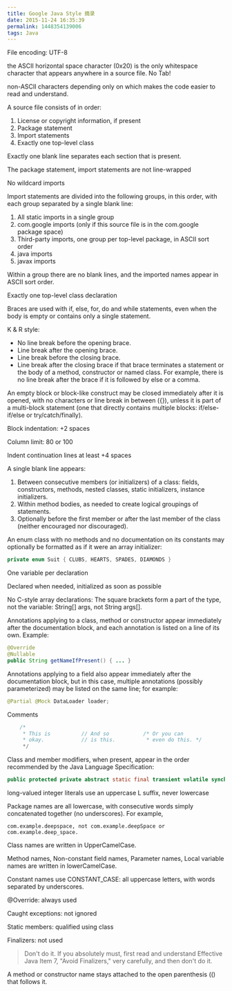 ```yaml
---
title: Google Java Style 摘录
date: 2015-11-24 16:35:39
permalink: 1448354139006
tags: Java
---
```


File encoding: UTF-8

the ASCII horizontal space character (0x20) is the only whitespace character that appears anywhere in a source file. No Tab!

non-ASCII characters depending only on which makes the code easier to read and understand.

A source file consists of in order:

1. License or copyright information, if present
2. Package statement
3. Import statements
4. Exactly one top-level class
<!-- more -->
Exactly one blank line separates each section that is present.

The package statement, import statements are not line-wrapped

No wildcard imports

Import statements are divided into the following groups, in this order, with each group separated by a single blank line:

1. All static imports in a single group
2. com.google imports (only if this source file is in the com.google package space)
3. Third-party imports, one group per top-level package, in ASCII sort order
4. java imports
5. javax imports

Within a group there are no blank lines, and the imported names appear in ASCII sort order.

Exactly one top-level class declaration

Braces are used with if, else, for, do and while statements, even when the body is empty or contains only a single statement.

K & R style:

- No line break before the opening brace.
- Line break after the opening brace.
- Line break before the closing brace.
- Line break after the closing brace if that brace terminates a statement or the body of a method, constructor or named class. For example, there is no line break after the brace if it is followed by else or a comma.

An empty block or block-like construct may be closed immediately after it is opened, with no characters or line break in between ({}), unless it is part of a multi-block statement (one that directly contains multiple blocks: if/else-if/else or try/catch/finally).

Block indentation: +2 spaces

Column limit: 80 or 100

Indent continuation lines at least +4 spaces

A single blank line appears:

1. Between consecutive members (or initializers) of a class: fields, constructors, methods, nested classes, static initializers, instance initializers.
2. Within method bodies, as needed to create logical groupings of statements.
3. Optionally before the first member or after the last member of the class (neither encouraged nor discouraged).

An enum class with no methods and no documentation on its constants may optionally be formatted as if it were an array initializer:

```java
private enum Suit { CLUBS, HEARTS, SPADES, DIAMONDS }
```

One variable per declaration

Declared when needed, initialized as soon as possible

No C-style array declarations: The square brackets form a part of the type, not the variable: String[] args, not String args[].

Annotations applying to a class, method or constructor appear immediately after the documentation block, and each annotation is listed on a line of its own. Example:

```java
@Override
@Nullable
public String getNameIfPresent() { ... }
```

Annotations applying to a field also appear immediately after the documentation block, but in this case, multiple annotations (possibly parameterized) may be listed on the same line; for example:

```java
@Partial @Mock DataLoader loader;
```

Comments

```java
    /*
     * This is          // And so           /* Or you can
     * okay.            // is this.          * even do this. */
     */
```

Class and member modifiers, when present, appear in the order recommended by the Java Language Specification:

```java
public protected private abstract static final transient volatile synchronized native strictfp
```

long-valued integer literals use an uppercase L suffix, never lowercase

Package names are all lowercase, with consecutive words simply concatenated together (no underscores). For example,

    com.example.deepspace, not com.example.deepSpace or com.example.deep_space.

Class names are written in UpperCamelCase.

Method names, Non-constant field names, Parameter names, Local variable names are written in lowerCamelCase.

Constant names use CONSTANT_CASE: all uppercase letters, with words separated by underscores.

@Override: always used

Caught exceptions: not ignored

Static members: qualified using class

Finalizers: not used

> Don't do it. If you absolutely must, first read and understand Effective Java Item 7, "Avoid Finalizers," very carefully, and then don't do it.

A method or constructor name stays attached to the open parenthesis (() that follows it.
